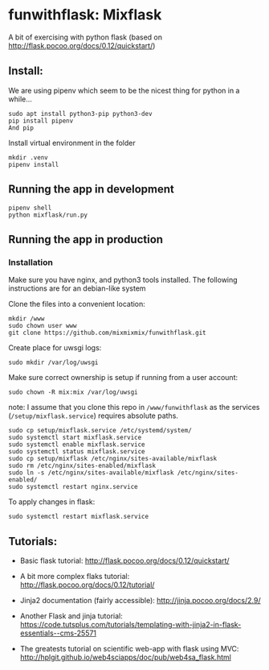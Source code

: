 # funwithflask: Mixflask
A bit of exercising with python flask (based on http://flask.pocoo.org/docs/0.12/quickstart/)

## Install:

We are using pipenv which seem to be the nicest thing for python in a while...
```
sudo apt install python3-pip python3-dev
pip install pipenv
And pip
```
Install virtual environment in the folder
```
mkdir .venv
pipenv install
```

## Running the app in development
```
pipenv shell
python mixflask/run.py
```

## Running the app in production
### Installation
Make sure you have nginx, and python3 tools installed. The following instructions are for an debian-like system

Clone the files into a convenient location:
```
mkdir /www
sudo chown user www
git clone https://github.com/mixmixmix/funwithflask.git
```
Create place for uwsgi logs:
```
sudo mkdir /var/log/uwsgi
```
Make sure correct ownership is setup if running from a user account:
```
sudo chown -R mix:mix /var/log/uwsgi
```
note: I assume that you clone this repo in `/www/funwithflask` as the services (`/setup/mixflask.service`) requires absolute paths.

```
sudo cp setup/mixflask.service /etc/systemd/system/
sudo systemctl start mixflask.service
sudo systemctl enable mixflask.service
sudo systemctl status mixflask.service
sudo cp setup/mixflask /etc/nginx/sites-available/mixflask
sudo rm /etc/nginx/sites-enabled/mixflask
sudo ln -s /etc/nginx/sites-available/mixflask /etc/nginx/sites-enabled/
sudo systemctl restart nginx.service
```

To apply changes in flask:
```
sudo systemctl restart mixflask.service
```

## Tutorials:
- Basic flask tutorial: http://flask.pocoo.org/docs/0.12/quickstart/
- A bit more complex flaks tutorial: http://flask.pocoo.org/docs/0.12/tutorial/
- Jinja2 documentation (fairly accessible): http://jinja.pocoo.org/docs/2.9/
- Another Flask and jinja tutorial: https://code.tutsplus.com/tutorials/templating-with-jinja2-in-flask-essentials--cms-25571

- The greatests tutorial on scientific web-app with flask using MVC: http://hplgit.github.io/web4sciapps/doc/pub/web4sa_flask.html
